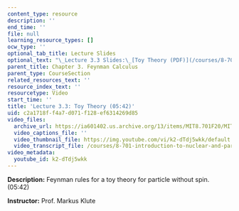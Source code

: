 ```yaml
---
content_type: resource
description: ''
end_time: ''
file: null
learning_resource_types: []
ocw_type: ''
optional_tab_title: Lecture Slides
optional_text: "\_Lecture 3.3 Slides:\_[Toy Theory (PDF)](/courses/8-701-introduction-to-nuclear-and-particle-physics-fall-2020/resources/mit8_701f20_lec3-3)"
parent_title: Chapter 3. Feynman Calculus
parent_type: CourseSection
related_resources_text: ''
resource_index_text: ''
resourcetype: Video
start_time: ''
title: 'Lecture 3.3: Toy Theory (05:42)'
uid: c2a1718f-f4a7-d071-f128-ef6314269d85
video_files:
  archive_url: https://ia601402.us.archive.org/13/items/MIT8.701F20/MIT8_701F20_03-03_ToyTheory_300k.mp4
  video_captions_file: ''
  video_thumbnail_file: https://img.youtube.com/vi/k2-dTdj5wkk/default.jpg
  video_transcript_file: /courses/8-701-introduction-to-nuclear-and-particle-physics-fall-2020/b73c1f8a94ef4be2b27dff393007f471_k2-dTdj5wkk.pdf
video_metadata:
  youtube_id: k2-dTdj5wkk
---
```


**Description:** Feynman rules for a toy theory for particle without spin. (05:42)

**Instructor:** Prof. Markus Klute